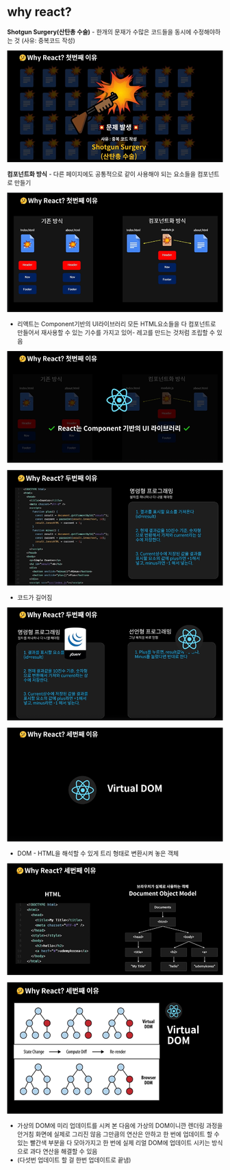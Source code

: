 # why react?

**Shotgun Surgery(산탄총 수술)** - 한개의 문재가 수많은 코드들을 동시에 수정해야하는 것 (사유: 중복코드 작성)

![Untitled](why%20react%209038a4d843bb416f97967bcbc856c652/Untitled.png)

**컴포넌트화 방식** - 다른 페이지에도 공통적으로 같이 사용해야 되는 요소들을 컴포넌트로 만들기 

![Untitled](why%20react%209038a4d843bb416f97967bcbc856c652/Untitled%201.png)

- 리액트는 Component기반의 UI라이브러리 모든 HTML요소들을 다 컴포넌트로 만들어서 재사용할 수 있는 기수를 가지고 있어- 레고를 만드는 것처럼 조립할 수 있음

![Untitled](why%20react%209038a4d843bb416f97967bcbc856c652/Untitled%202.png)

![Untitled](why%20react%209038a4d843bb416f97967bcbc856c652/Untitled%203.png)

- 코드가 길어짐

![Untitled](why%20react%209038a4d843bb416f97967bcbc856c652/Untitled%204.png)

![Untitled](why%20react%209038a4d843bb416f97967bcbc856c652/Untitled%205.png)

- DOM - HTML을 해석할 수 있게 트리 형태로 변환시켜 놓은 객체

![Untitled](why%20react%209038a4d843bb416f97967bcbc856c652/Untitled%206.png)

![Untitled](why%20react%209038a4d843bb416f97967bcbc856c652/Untitled%207.png)

- 가상의 DOM에 미리 업데이트를 시켜 본 다음에 가상의 DOM이니깐 렌더링 과정을 안거침 화면에 실제로 그리진 않음 그만큼의 연산은 안하고 한 번에 업데이트 할 수 있는 빨간색 부분을 다 모아가지고 한 번에 실제 리얼 DOM에 업데이트 시키는 방식으로 과다 연산을 해결할 수 있음
- (다섯번 업데이트 할 걸 한번 업데이트로 끝냄)